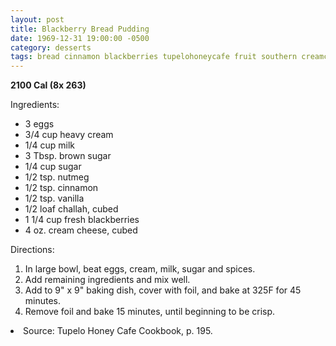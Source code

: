 ```yaml
---
layout: post
title: Blackberry Bread Pudding
date: 1969-12-31 19:00:00 -0500
category: desserts
tags: bread cinnamon blackberries tupelohoneycafe fruit southern creamcheese dairy
---
```

<b>2100 Cal (8x 263)</b>
<p>Ingredients:</p><ul>
<li>3	eggs</li>
<li>3/4 cup	heavy cream</li>
<li>1/4 cup	milk</li>
<li>3 Tbsp.	brown sugar</li>
<li>1/4 cup	sugar</li>
<li>1/2 tsp.	nutmeg</li>
<li>1/2 tsp.	cinnamon</li>
<li>1/2 tsp.	vanilla</li>
<li>1/2 loaf	challah, cubed</li>
<li>1 1/4 cup	fresh blackberries</li>
<li>4 oz.	cream cheese, cubed</li>
</ul>
<p>Directions:</p>
<ol>
<li>In large bowl, beat eggs, cream, milk, sugar and spices.</li>
<li>Add remaining ingredients and mix well.</li>
<li>Add to 9" x 9" baking dish, cover with foil, and bake at 325F for 45 minutes.</li>
<li>Remove foil and bake 15 minutes, until beginning to be crisp.</li>
</ol>
<li>Source: Tupelo Honey Cafe Cookbook, p. 195.  </li>
